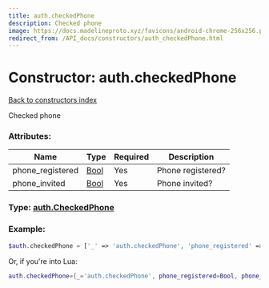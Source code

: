 ```yaml
---
title: auth.checkedPhone
description: Checked phone
image: https://docs.madelineproto.xyz/favicons/android-chrome-256x256.png
redirect_from: /API_docs/constructors/auth_checkedPhone.html
---
```

# Constructor: auth.checkedPhone  
[Back to constructors index](index.md)



Checked phone

### Attributes:

| Name     |    Type       | Required | Description |
|----------|---------------|----------|-------------|
|phone\_registered|[Bool](../types/Bool.md) | Yes|Phone registered?|
|phone\_invited|[Bool](../types/Bool.md) | Yes|Phone invited?|



### Type: [auth.CheckedPhone](../types/auth.CheckedPhone.md)


### Example:

```php
$auth.checkedPhone = ['_' => 'auth.checkedPhone', 'phone_registered' => Bool, 'phone_invited' => Bool];
```  


Or, if you're into Lua:

```lua
auth.checkedPhone={_='auth.checkedPhone', phone_registered=Bool, phone_invited=Bool}

```


